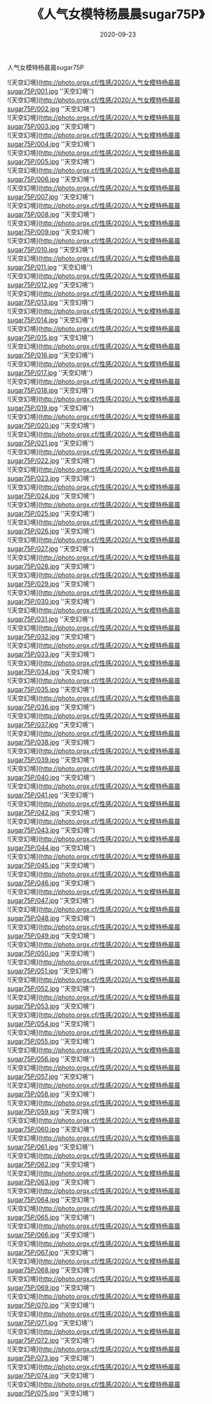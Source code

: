 ﻿---
layout: post
title:  《人气女模特杨晨晨sugar75P》
date:   2020-09-23
img: http://photo.orgx.cf/性感/2020/人气女模特杨晨晨sugar75P/000.jpg
tags: [美女, 性感, 泳衣]
---

人气女模特杨晨晨sugar75P



![天空幻境](http://photo.orgx.cf/性感/2020/人气女模特杨晨晨sugar75P/001.jpg ''天空幻境'') <br>
![天空幻境](http://photo.orgx.cf/性感/2020/人气女模特杨晨晨sugar75P/002.jpg ''天空幻境'') <br>
![天空幻境](http://photo.orgx.cf/性感/2020/人气女模特杨晨晨sugar75P/003.jpg ''天空幻境'') <br>
![天空幻境](http://photo.orgx.cf/性感/2020/人气女模特杨晨晨sugar75P/004.jpg ''天空幻境'') <br>
![天空幻境](http://photo.orgx.cf/性感/2020/人气女模特杨晨晨sugar75P/005.jpg ''天空幻境'') <br>
![天空幻境](http://photo.orgx.cf/性感/2020/人气女模特杨晨晨sugar75P/006.jpg ''天空幻境'') <br>
![天空幻境](http://photo.orgx.cf/性感/2020/人气女模特杨晨晨sugar75P/007.jpg ''天空幻境'') <br>
![天空幻境](http://photo.orgx.cf/性感/2020/人气女模特杨晨晨sugar75P/008.jpg ''天空幻境'') <br>
![天空幻境](http://photo.orgx.cf/性感/2020/人气女模特杨晨晨sugar75P/009.jpg ''天空幻境'') <br>
![天空幻境](http://photo.orgx.cf/性感/2020/人气女模特杨晨晨sugar75P/010.jpg ''天空幻境'') <br>
![天空幻境](http://photo.orgx.cf/性感/2020/人气女模特杨晨晨sugar75P/011.jpg ''天空幻境'') <br>
![天空幻境](http://photo.orgx.cf/性感/2020/人气女模特杨晨晨sugar75P/012.jpg ''天空幻境'') <br>
![天空幻境](http://photo.orgx.cf/性感/2020/人气女模特杨晨晨sugar75P/013.jpg ''天空幻境'') <br>
![天空幻境](http://photo.orgx.cf/性感/2020/人气女模特杨晨晨sugar75P/014.jpg ''天空幻境'') <br>
![天空幻境](http://photo.orgx.cf/性感/2020/人气女模特杨晨晨sugar75P/015.jpg ''天空幻境'') <br>
![天空幻境](http://photo.orgx.cf/性感/2020/人气女模特杨晨晨sugar75P/016.jpg ''天空幻境'') <br>
![天空幻境](http://photo.orgx.cf/性感/2020/人气女模特杨晨晨sugar75P/017.jpg ''天空幻境'') <br>
![天空幻境](http://photo.orgx.cf/性感/2020/人气女模特杨晨晨sugar75P/018.jpg ''天空幻境'') <br>
![天空幻境](http://photo.orgx.cf/性感/2020/人气女模特杨晨晨sugar75P/019.jpg ''天空幻境'') <br>
![天空幻境](http://photo.orgx.cf/性感/2020/人气女模特杨晨晨sugar75P/020.jpg ''天空幻境'') <br>
![天空幻境](http://photo.orgx.cf/性感/2020/人气女模特杨晨晨sugar75P/021.jpg ''天空幻境'') <br>
![天空幻境](http://photo.orgx.cf/性感/2020/人气女模特杨晨晨sugar75P/022.jpg ''天空幻境'') <br>
![天空幻境](http://photo.orgx.cf/性感/2020/人气女模特杨晨晨sugar75P/023.jpg ''天空幻境'') <br>
![天空幻境](http://photo.orgx.cf/性感/2020/人气女模特杨晨晨sugar75P/024.jpg ''天空幻境'') <br>
![天空幻境](http://photo.orgx.cf/性感/2020/人气女模特杨晨晨sugar75P/025.jpg ''天空幻境'') <br>
![天空幻境](http://photo.orgx.cf/性感/2020/人气女模特杨晨晨sugar75P/026.jpg ''天空幻境'') <br>
![天空幻境](http://photo.orgx.cf/性感/2020/人气女模特杨晨晨sugar75P/027.jpg ''天空幻境'') <br>
![天空幻境](http://photo.orgx.cf/性感/2020/人气女模特杨晨晨sugar75P/028.jpg ''天空幻境'') <br>
![天空幻境](http://photo.orgx.cf/性感/2020/人气女模特杨晨晨sugar75P/029.jpg ''天空幻境'') <br>
![天空幻境](http://photo.orgx.cf/性感/2020/人气女模特杨晨晨sugar75P/030.jpg ''天空幻境'') <br>
![天空幻境](http://photo.orgx.cf/性感/2020/人气女模特杨晨晨sugar75P/031.jpg ''天空幻境'') <br>
![天空幻境](http://photo.orgx.cf/性感/2020/人气女模特杨晨晨sugar75P/032.jpg ''天空幻境'') <br>
![天空幻境](http://photo.orgx.cf/性感/2020/人气女模特杨晨晨sugar75P/033.jpg ''天空幻境'') <br>
![天空幻境](http://photo.orgx.cf/性感/2020/人气女模特杨晨晨sugar75P/034.jpg ''天空幻境'') <br>
![天空幻境](http://photo.orgx.cf/性感/2020/人气女模特杨晨晨sugar75P/035.jpg ''天空幻境'') <br>
![天空幻境](http://photo.orgx.cf/性感/2020/人气女模特杨晨晨sugar75P/036.jpg ''天空幻境'') <br>
![天空幻境](http://photo.orgx.cf/性感/2020/人气女模特杨晨晨sugar75P/037.jpg ''天空幻境'') <br>
![天空幻境](http://photo.orgx.cf/性感/2020/人气女模特杨晨晨sugar75P/038.jpg ''天空幻境'') <br>
![天空幻境](http://photo.orgx.cf/性感/2020/人气女模特杨晨晨sugar75P/039.jpg ''天空幻境'') <br>
![天空幻境](http://photo.orgx.cf/性感/2020/人气女模特杨晨晨sugar75P/040.jpg ''天空幻境'') <br>
![天空幻境](http://photo.orgx.cf/性感/2020/人气女模特杨晨晨sugar75P/041.jpg ''天空幻境'') <br>
![天空幻境](http://photo.orgx.cf/性感/2020/人气女模特杨晨晨sugar75P/042.jpg ''天空幻境'') <br>
![天空幻境](http://photo.orgx.cf/性感/2020/人气女模特杨晨晨sugar75P/043.jpg ''天空幻境'') <br>
![天空幻境](http://photo.orgx.cf/性感/2020/人气女模特杨晨晨sugar75P/044.jpg ''天空幻境'') <br>
![天空幻境](http://photo.orgx.cf/性感/2020/人气女模特杨晨晨sugar75P/045.jpg ''天空幻境'') <br>
![天空幻境](http://photo.orgx.cf/性感/2020/人气女模特杨晨晨sugar75P/046.jpg ''天空幻境'') <br>
![天空幻境](http://photo.orgx.cf/性感/2020/人气女模特杨晨晨sugar75P/047.jpg ''天空幻境'') <br>
![天空幻境](http://photo.orgx.cf/性感/2020/人气女模特杨晨晨sugar75P/048.jpg ''天空幻境'') <br>
![天空幻境](http://photo.orgx.cf/性感/2020/人气女模特杨晨晨sugar75P/049.jpg ''天空幻境'') <br>
![天空幻境](http://photo.orgx.cf/性感/2020/人气女模特杨晨晨sugar75P/050.jpg ''天空幻境'') <br>
![天空幻境](http://photo.orgx.cf/性感/2020/人气女模特杨晨晨sugar75P/051.jpg ''天空幻境'') <br>
![天空幻境](http://photo.orgx.cf/性感/2020/人气女模特杨晨晨sugar75P/052.jpg ''天空幻境'') <br>
![天空幻境](http://photo.orgx.cf/性感/2020/人气女模特杨晨晨sugar75P/053.jpg ''天空幻境'') <br>
![天空幻境](http://photo.orgx.cf/性感/2020/人气女模特杨晨晨sugar75P/054.jpg ''天空幻境'') <br>
![天空幻境](http://photo.orgx.cf/性感/2020/人气女模特杨晨晨sugar75P/055.jpg ''天空幻境'') <br>
![天空幻境](http://photo.orgx.cf/性感/2020/人气女模特杨晨晨sugar75P/056.jpg ''天空幻境'') <br>
![天空幻境](http://photo.orgx.cf/性感/2020/人气女模特杨晨晨sugar75P/057.jpg ''天空幻境'') <br>
![天空幻境](http://photo.orgx.cf/性感/2020/人气女模特杨晨晨sugar75P/058.jpg ''天空幻境'') <br>
![天空幻境](http://photo.orgx.cf/性感/2020/人气女模特杨晨晨sugar75P/059.jpg ''天空幻境'') <br>
![天空幻境](http://photo.orgx.cf/性感/2020/人气女模特杨晨晨sugar75P/060.jpg ''天空幻境'') <br>
![天空幻境](http://photo.orgx.cf/性感/2020/人气女模特杨晨晨sugar75P/061.jpg ''天空幻境'') <br>
![天空幻境](http://photo.orgx.cf/性感/2020/人气女模特杨晨晨sugar75P/062.jpg ''天空幻境'') <br>
![天空幻境](http://photo.orgx.cf/性感/2020/人气女模特杨晨晨sugar75P/063.jpg ''天空幻境'') <br>
![天空幻境](http://photo.orgx.cf/性感/2020/人气女模特杨晨晨sugar75P/064.jpg ''天空幻境'') <br>
![天空幻境](http://photo.orgx.cf/性感/2020/人气女模特杨晨晨sugar75P/065.jpg ''天空幻境'') <br>
![天空幻境](http://photo.orgx.cf/性感/2020/人气女模特杨晨晨sugar75P/066.jpg ''天空幻境'') <br>
![天空幻境](http://photo.orgx.cf/性感/2020/人气女模特杨晨晨sugar75P/067.jpg ''天空幻境'') <br>
![天空幻境](http://photo.orgx.cf/性感/2020/人气女模特杨晨晨sugar75P/068.jpg ''天空幻境'') <br>
![天空幻境](http://photo.orgx.cf/性感/2020/人气女模特杨晨晨sugar75P/069.jpg ''天空幻境'') <br>
![天空幻境](http://photo.orgx.cf/性感/2020/人气女模特杨晨晨sugar75P/070.jpg ''天空幻境'') <br>
![天空幻境](http://photo.orgx.cf/性感/2020/人气女模特杨晨晨sugar75P/071.jpg ''天空幻境'') <br>
![天空幻境](http://photo.orgx.cf/性感/2020/人气女模特杨晨晨sugar75P/072.jpg ''天空幻境'') <br>
![天空幻境](http://photo.orgx.cf/性感/2020/人气女模特杨晨晨sugar75P/073.jpg ''天空幻境'') <br>
![天空幻境](http://photo.orgx.cf/性感/2020/人气女模特杨晨晨sugar75P/074.jpg ''天空幻境'') <br>
![天空幻境](http://photo.orgx.cf/性感/2020/人气女模特杨晨晨sugar75P/075.jpg ''天空幻境'') <br>